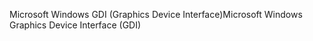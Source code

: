 <span data-ttu-id="3c663-101">Microsoft Windows GDI (Graphics Device Interface)</span><span class="sxs-lookup"><span data-stu-id="3c663-101">Microsoft Windows Graphics Device Interface (GDI)</span></span>